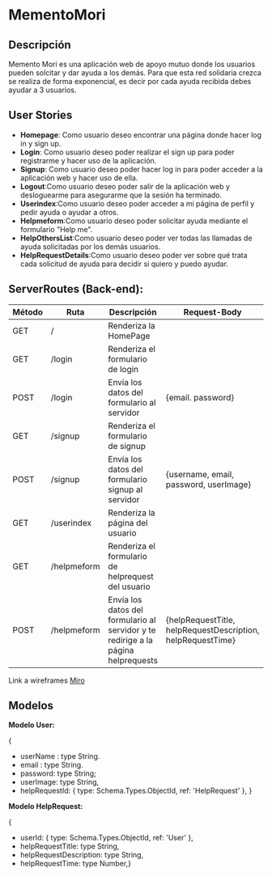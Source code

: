 # MementoMori

## Descripción

Memento Mori es una aplicación web de apoyo mutuo donde los usuarios pueden solcitar y dar ayuda a los demás. Para que esta red solidaria crezca se realiza de forma exponencial, es decir por cada ayuda recibida debes ayudar a 3 usuarios.

## User Stories
* **Homepage**: Como usuario deseo encontrar una página donde hacer log in y sign up.
* **Login**: Como usuario deseo poder realizar el sign up para poder registrarme y hacer uso de la aplicación.
* **Signup**: Como usuario deseo poder hacer log in para poder acceder a la aplicación web y hacer uso de ella.
* **Logout**:Como usuario deseo poder salir de la aplicación web y desloguearme para asegurarme que la sesión ha terminado.
* **Userindex**:Como usuario deseo poder acceder a mi página de perfil y pedir ayuda o ayudar a otros.
* **Helpmeform**:Como usuario deseo poder solicitar ayuda mediante el formulario "Help me".
* **HelpOthersList**:Como usuario deseo poder ver todas las llamadas de ayuda solicitadas por los demás usuarios.
* **HelpRequestDetails**:Como usuario deseo poder ver sobre qué trata cada solicitud de ayuda para decidir si quiero y puedo ayudar.

## ServerRoutes (Back-end):

**Método** |  **Ruta**       |   Descripción    |      Request-Body 
-----------|-----------------|------------------|-------------------
GET        | /               | Renderiza la HomePage |
GET        | /login          | Renderiza el formulario de login |
POST       | /login          | Envía los datos del formulario al servidor | {email. password} |
GET        | /signup         | Renderiza el formulario de signup |
POST       | /signup         | Envía los datos del formulario signup al servidor | {username, email, password, userImage} |
GET        | /userindex      | Renderiza la página del usuario | 
GET        | /helpmeform     | Renderiza el formulario de helprequest del usuario |                                       |
POST       | /helpmeform     | Envía los datos del formulario al servidor y te redirige a la página helprequests | {helpRequestTitle, helpRequestDescription, helpRequestTime}|


Link a wireframes 
[Miro](https://miro.com/app/board/o9J_knOMXgU=/)






## Modelos
**Modelo User:**

{
* userName : type String.
* email : type String.
* password: type String;
* userImage: type String,
* helpRequestId: { type: Schema.Types.ObjectId, ref: 'HelpRequest' }, }

**Modelo HelpRequest:**

{
* userId: { type: Schema.Types.ObjectId, ref: 'User' },
* helpRequestTitle: type String,
* helpRequestDescription: type String,
* helpRequestTime: type Number,}
